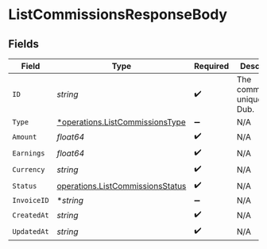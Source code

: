 # ListCommissionsResponseBody


## Fields

| Field                                                                                | Type                                                                                 | Required                                                                             | Description                                                                          | Example                                                                              |
| ------------------------------------------------------------------------------------ | ------------------------------------------------------------------------------------ | ------------------------------------------------------------------------------------ | ------------------------------------------------------------------------------------ | ------------------------------------------------------------------------------------ |
| `ID`                                                                                 | *string*                                                                             | :heavy_check_mark:                                                                   | The commission's unique ID on Dub.                                                   | cm_1JVR7XRCSR0EDBAF39FZ4PMYE                                                         |
| `Type`                                                                               | [*operations.ListCommissionsType](../../models/operations/listcommissionstype.md)    | :heavy_minus_sign:                                                                   | N/A                                                                                  |                                                                                      |
| `Amount`                                                                             | *float64*                                                                            | :heavy_check_mark:                                                                   | N/A                                                                                  |                                                                                      |
| `Earnings`                                                                           | *float64*                                                                            | :heavy_check_mark:                                                                   | N/A                                                                                  |                                                                                      |
| `Currency`                                                                           | *string*                                                                             | :heavy_check_mark:                                                                   | N/A                                                                                  |                                                                                      |
| `Status`                                                                             | [operations.ListCommissionsStatus](../../models/operations/listcommissionsstatus.md) | :heavy_check_mark:                                                                   | N/A                                                                                  |                                                                                      |
| `InvoiceID`                                                                          | **string*                                                                            | :heavy_minus_sign:                                                                   | N/A                                                                                  |                                                                                      |
| `CreatedAt`                                                                          | *string*                                                                             | :heavy_check_mark:                                                                   | N/A                                                                                  |                                                                                      |
| `UpdatedAt`                                                                          | *string*                                                                             | :heavy_check_mark:                                                                   | N/A                                                                                  |                                                                                      |